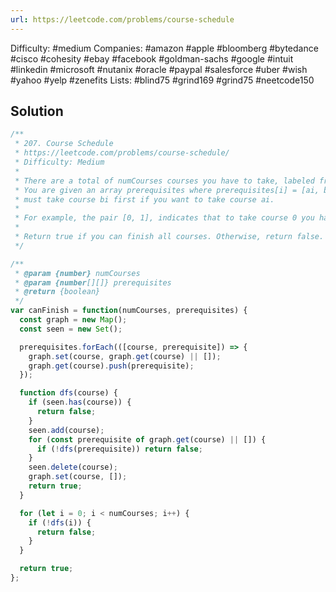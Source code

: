 ```yaml
---
url: https://leetcode.com/problems/course-schedule
---
```


Difficulty: #medium
Companies: #amazon #apple #bloomberg #bytedance #cisco #cohesity #ebay #facebook #goldman-sachs #google #intuit #linkedin #microsoft #nutanix #oracle #paypal #salesforce #uber #wish #yahoo #yelp #zenefits
Lists: #blind75 #grind169 #grind75 #neetcode150

## Solution

```javascript
/**
 * 207. Course Schedule
 * https://leetcode.com/problems/course-schedule/
 * Difficulty: Medium
 *
 * There are a total of numCourses courses you have to take, labeled from 0 to numCourses - 1.
 * You are given an array prerequisites where prerequisites[i] = [ai, bi] indicates that you
 * must take course bi first if you want to take course ai.
 *
 * For example, the pair [0, 1], indicates that to take course 0 you have to first take course 1.
 *
 * Return true if you can finish all courses. Otherwise, return false.
 */

/**
 * @param {number} numCourses
 * @param {number[][]} prerequisites
 * @return {boolean}
 */
var canFinish = function(numCourses, prerequisites) {
  const graph = new Map();
  const seen = new Set();

  prerequisites.forEach(([course, prerequisite]) => {
    graph.set(course, graph.get(course) || []);
    graph.get(course).push(prerequisite);
  });

  function dfs(course) {
    if (seen.has(course)) {
      return false;
    }
    seen.add(course);
    for (const prerequisite of graph.get(course) || []) {
      if (!dfs(prerequisite)) return false;
    }
    seen.delete(course);
    graph.set(course, []);
    return true;
  }

  for (let i = 0; i < numCourses; i++) {
    if (!dfs(i)) {
      return false;
    }
  }

  return true;
};

```
